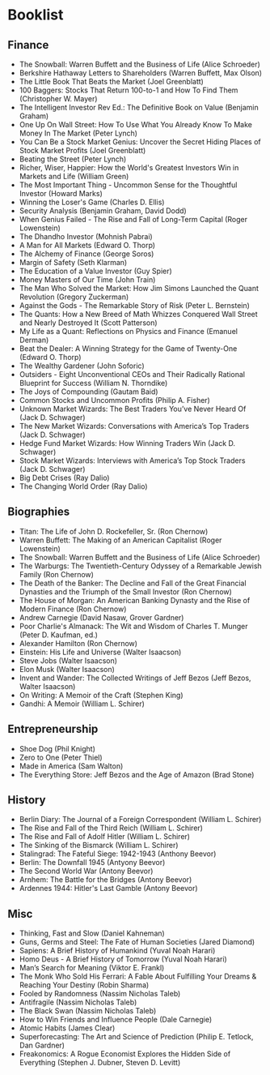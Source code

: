 # Booklist

## Finance
- The Snowball: Warren Buffett and the Business of Life (Alice Schroeder)
- Berkshire Hathaway Letters to Shareholders (Warren Buffett, Max Olson)
- The Little Book That Beats the Market (Joel Greenblatt)
- 100 Baggers: Stocks That Return 100-to-1 and How To Find Them (Christopher W. Mayer)
- The Intelligent Investor Rev Ed.: The Definitive Book on Value (Benjamin Graham)
- One Up On Wall Street: How To Use What You Already Know To Make Money In The Market (Peter Lynch)
- You Can Be a Stock Market Genius: Uncover the Secret Hiding Places of Stock Market Profits (Joel Greenblatt)
- Beating the Street (Peter Lynch)
- Richer, Wiser, Happier: How the World's Greatest Investors Win in Markets and Life (William Green)
- The Most Important Thing - Uncommon Sense for the Thoughtful Investor (Howard Marks)
- Winning the Loser's Game (Charles D. Ellis)
- Security Analysis (Benjamin Graham, David Dodd)
- When Genius Failed - The Rise and Fall of Long-Term Capital (Roger Lowenstein)
- The Dhandho Investor (Mohnish Pabrai)
- A Man for All Markets (Edward O. Thorp)
- The Alchemy of Finance (George Soros)
- Margin of Safety (Seth Klarman)
- The Education of a Value Investor (Guy Spier)
- Money Masters of Our Time (John Train)
- The Man Who Solved the Market: How Jim Simons Launched the Quant Revolution (Gregory Zuckerman)
- Against the Gods - The Remarkable Story of Risk (Peter L. Bernstein)
- The Quants: How a New Breed of Math Whizzes Conquered Wall Street and Nearly Destroyed It (Scott Patterson)
- My Life as a Quant: Reflections on Physics and Finance (Emanuel Derman)
- Beat the Dealer: A Winning Strategy for the Game of Twenty-One (Edward O. Thorp)
- The Wealthy Gardener (John Soforic)
- Outsiders - Eight Unconventional CEOs and Their Radically Rational Blueprint for Success (William N. Thorndike)
- The Joys of Compounding (Gautam Baid)
- Common Stocks and Uncommon Profits (Philip A. Fisher)
- Unknown Market Wizards: The Best Traders You’ve Never Heard Of (Jack D. Schwager)
- The New Market Wizards: Conversations with America’s Top Traders (Jack D. Schwager)
- Hedge Fund Market Wizards: How Winning Traders Win (Jack D. Schwager)
- Stock Market Wizards: Interviews with America’s Top Stock Traders (Jack D. Schwager)
- Big Debt Crises (Ray Dalio)
- The Changing World Order (Ray Dalio)

## Biographies
- Titan: The Life of John D. Rockefeller, Sr. (Ron Chernow)
- Warren Buffett: The Making of an American Capitalist (Roger Lowenstein)
- The Snowball: Warren Buffett and the Business of Life (Alice Schroeder)
- The Warburgs: The Twentieth-Century Odyssey of a Remarkable Jewish Family (Ron Chernow)
- The Death of the Banker: The Decline and Fall of the Great Financial Dynasties and the Triumph of the Small Investor (Ron Chernow)
- The House of Morgan: An American Banking Dynasty and the Rise of Modern Finance (Ron Chernow)
- Andrew Carnegie (David Nasaw, Grover Gardner)
- Poor Charlie's Almanack: The Wit and Wisdom of Charles T. Munger (Peter D. Kaufman, ed.)
- Alexander Hamilton (Ron Chernow)
- Einstein: His Life and Universe (Walter Isaacson)
- Steve Jobs (Walter Isaacson)
- Elon Musk (Walter Isaacson)
- Invent and Wander: The Collected Writings of Jeff Bezos (Jeff Bezos, Walter Isaacson)
- On Writing: A Memoir of the Craft (Stephen King)
- Gandhi: A Memoir (William L. Schirer)

## Entrepreneurship
- Shoe Dog (Phil Knight)
- Zero to One (Peter Thiel)
- Made in America (Sam Walton)
- The Everything Store: Jeff Bezos and the Age of Amazon (Brad Stone)

## History
- Berlin Diary: The Journal of a Foreign Correspondent (William L. Schirer)
- The Rise and Fall of the Third Reich (William L. Schirer)
- The Rise and Fall of Adolf Hitler (William L. Schirer)
- The Sinking of the Bismarck (William L. Schirer)
- Stalingrad: The Fateful Siege: 1942-1943 (Anthony Beevor)
- Berlin: The Downfall 1945 (Antyony Beevor)
- The Second World War (Antony Beevor)
- Arnhem: The Battle for the Bridges (Antony Beevor)
- Ardennes 1944: Hitler's Last Gamble (Antony Beevor)

## Misc
- Thinking, Fast and Slow (Daniel Kahneman)
- Guns, Germs and Steel: The Fate of Human Societies (Jared Diamond)
- Sapiens: A Brief History of Humankind (Yuval Noah Harari)
- Homo Deus - A Brief History of Tomorrow (Yuval Noah Harari)
- Man’s Search for Meaning (Viktor E. Frankl)
- The Monk Who Sold His Ferrari: A Fable About Fulfilling Your Dreams & Reaching Your Destiny (Robin Sharma)
- Fooled by Randomness (Nassim Nicholas Taleb)
- Antifragile (Nassim Nicholas Taleb)
- The Black Swan (Nassim Nicholas Taleb)
- How to Win Friends and Influence People (Dale Carnegie)
- Atomic Habits (James Clear)
- Superforecasting: The Art and Science of Prediction (Philip E. Tetlock, Dan Gardner)
- Freakonomics: A Rogue Economist Explores the Hidden Side of Everything (Stephen J. Dubner, Steven D. Levitt)

